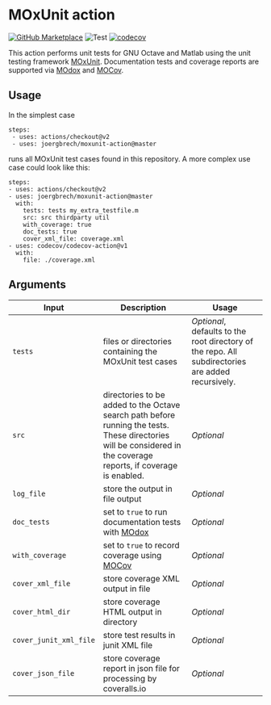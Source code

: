 # MOxUnit action


[![GitHub Marketplace](https://img.shields.io/badge/Marketplace-v1.1-undefined.svg?logo=github&logoColor=white&style=flat)](https://github.com/marketplace/actions/moxunit-action)
![Test](https://github.com/joergbrech/moxunit-action/workflows/Test/badge.svg) 
[![codecov](https://codecov.io/gh/joergbrech/moxunit-action/branch/master/graph/badge.svg)](https://codecov.io/gh/joergbrech/moxunit-action) 


This action performs unit tests for GNU Octave and Matlab using the unit testing framework [MOxUnit](https://github.com/MOxUnit/MOxUnit). Documentation tests and coverage reports are supported via [MOdox](https://github.com/MOdox/MOdox) and [MOCov](https://github.com/MOcov/MOcov).

## Usage

In the simplest case
```
steps:
 - uses: actions/checkout@v2
 - uses: joergbrech/moxunit-action@master
```

runs all MOxUnit test cases found in this repository. A more complex use case could look like this:

```
steps:
- uses: actions/checkout@v2
- uses: joergbrech/moxunit-action@master
  with:
    tests: tests my_extra_testfile.m
    src: src thirdparty util
    with_coverage: true
    doc_tests: true
    cover_xml_file: coverage.xml
- uses: codecov/codecov-action@v1
  with:
    file: ./coverage.xml

```

## Arguments

| Input | Description | Usage |
| - | - | - |
| `tests` | files or directories containing the MOxUnit test cases | *Optional*, defaults to the root directory of the repo. All subdirectories are added recursively. |
| `src` | directories to be added to the Octave search path before running the tests. These directories will be considered in the coverage reports, if coverage is enabled. | *Optional*
| `log_file` | store the output in file output | *Optional* |
| `doc_tests` | set to `true` to run documentation tests with [MOdox](https://github.com/MOdox/MOdox) | *Optional* |
| `with_coverage` | set to `true` to record coverage using [MOCov](https://github.com/MOcov/MOcov) | *Optional* |
| `cover_xml_file` | store coverage XML output in file | *Optional* |
| `cover_html_dir` | store coverage HTML output in directory | *Optional* |
| `cover_junit_xml_file` | store test results in junit XML file | *Optional* |
| `cover_json_file` | store coverage report in json file for  processing by coveralls.io | *Optional* |
